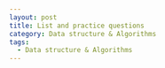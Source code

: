 ```yaml
---
layout: post
title: List and practice questions
category: Data structure & Algorithms
tags:
  - Data structure & Algorithms
---
```



